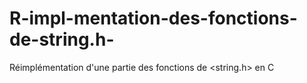 # R-impl-mentation-des-fonctions-de-string.h-
Réimplémentation d'une partie des fonctions de &lt;string.h> en C
